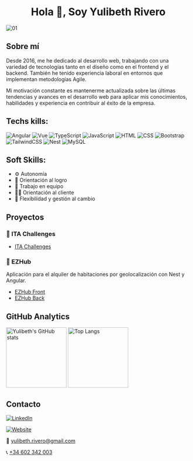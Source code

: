 <div align="center">

# Hola 👋, Soy Yulibeth Rivero

</div>

![01](https://github.com/Yul1b3th/Yul1b3th/assets/113106963/73e1bbee-9521-436d-a1c3-5e07e0c3e131.gif)

## Sobre mí

Desde 2016, me he dedicado al desarrollo web, trabajando con una variedad de tecnologías tanto en el diseño como en el frontend y el backend. También he tenido experiencia laboral en entornos que implementan metodologías Agile.

Mi motivación constante es mantenerme actualizada sobre las últimas tendencias y avances en el desarrollo web para aplicar mis conocimientos, habilidades y experiencia en contribuir al éxito de la empresa.

## Techs kills:

![Angular](https://img.shields.io/badge/Angular-red?style=flat&color=EC0347)
![Vue](https://img.shields.io/badge/Vue-red?style=flat&color=3FB27F)
![TypeScript](https://img.shields.io/badge/TypeScript-red?style=flat&color=2F74C0)
![JavaScript](https://img.shields.io/badge/JavaScript-red?style=flat&color=EFD81D)
![HTML](https://img.shields.io/badge/HTML-red?style=flat&color=DD4B25)
![CSS](https://img.shields.io/badge/CSS-red?style=flat&color=254BDD)
![Bootstrap](https://img.shields.io/badge/Bootstrap-red?style=flat&color=6A10ED)
![TailwindCSS](https://img.shields.io/badge/TailwindCSS-red?style=flat&color=36B7F0)
![Nest](https://img.shields.io/badge/Nest-red?style=flat&color=E32747)
![MySQL](https://img.shields.io/badge/MySQL-red?style=flat&color=005E86)

## Soft Skills:

- ⚙️ Autonomía
- 🎯 Orientación al logro
- 👥 Trabajo en equipo
- 👩‍💼 Orientación al cliente
- 🔄 Flexibilidad y gestión al cambio

## Proyectos

### 🔭 ITA Challenges

- [ITA Challenges](https://github.com/IT-Academy-BCN/ita-challenges-frontend)

### 🔭 EZHub

Aplicación para el alquiler de habitaciones por geolocalización con Nest y Angular.

- [EZHub Front](https://github.com/Yul1b3th/ezhub-frontend)
- [EZHub Back](https://github.com/Yul1b3th/ezhub-backend)

## GitHub Analytics

<!-- ![Yulibeth's GitHub stats](https://github-readme-stats.vercel.app/api?username=yul1b3th&show_icons=true&theme=tokyonight)

![Top Langs](https://github-readme-stats.vercel.app/api/top-langs/?username=yul1b3th&layout=compact&theme=tokyonight) -->

<div>
  <img src="https://github-readme-stats.vercel.app/api?username=yul1b3th&show_icons=true&theme=tokyonight" alt="Yulibeth's GitHub stats" height="165">
  <img src="https://github-readme-stats.vercel.app/api/top-langs/?username=yul1b3th&layout=compact&theme=tokyonight" alt="Top Langs" height="165">
</div>

## Contacto

[![LinkedIn](https://img.shields.io/badge/LinkedIn-blue?style=flat&logo=linkedin&color=0077B5)](https://www.linkedin.com/in/yulibeth-rivero/)

[![Website](https://img.shields.io/badge/🔗Website-blue?style=flat&color=fff4df)](https://yul1b3th.github.io/)

📧 [yulibeth.rivero@gmail.com](mailto:yulibeth.rivero@gmail.com)

📞 [+34 602 342 003](tel:+34602342003)

<!--
**Yul1b3th/Yul1b3th** is a ✨ _special_ ✨ repository because its `README.md` (this file) appears on your GitHub profile.

Here are some ideas to get you started:

- 🔭 I’m currently working on ...
- 🌱 I’m currently learning ...
- 👯 I’m looking to collaborate on ...
- 🤔 I’m looking for help with ...
- 💬 Ask me about ...
- 📫 How to reach me: ...
- 😄 Pronouns: ...
- ⚡ Fun fact: ...
-->
